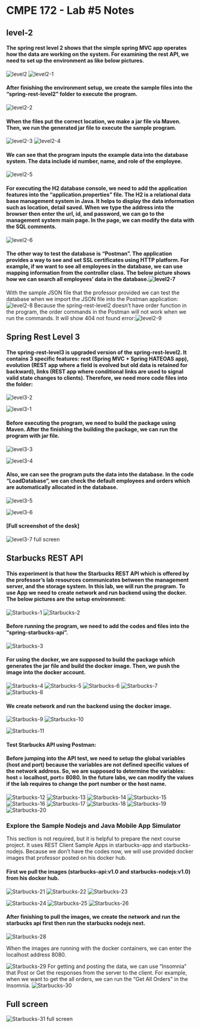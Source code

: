 # CMPE 172 - Lab #5 Notes
## level-2
#### The spring rest level 2 shows that the simple spring MVC app operates how the data are working on the system. For examining the rest API, we need to set up the environment as like below pictures.


![level2](https://user-images.githubusercontent.com/60667298/226446682-668f5ac1-869c-4897-98a8-905f5c1880c9.png)
![level2-1](https://user-images.githubusercontent.com/60667298/226446688-1e98607b-9e48-4a86-ad5a-cd4bcad2b5d6.png)

#### After finishing the environment setup, we create the sample files into the “spring-rest-level2” folder to execute the program.
![level2-2](https://user-images.githubusercontent.com/60667298/226446751-bac26232-17ec-4493-acef-23e3b15f308e.png)
#### When the files put the correct location, we make a jar file via Maven. Then, we run the generated jar file to execute the sample program.
![level2-3](https://user-images.githubusercontent.com/60667298/226446759-47300806-1d7f-4203-a579-b8e506332256.png)
![level2-4](https://user-images.githubusercontent.com/60667298/226446867-14932dbb-8526-4864-b06d-6fa946647705.png)

#### We can see that the program inputs the example data into the database system. The data include id number, name, and role of the employee.
![level2-5](https://user-images.githubusercontent.com/60667298/226446963-9417e77e-8e89-482c-a68d-c69723758d4c.png)


#### For executing the H2 database console, we need to add the application features into the “application.properties” file. The H2 is a relational data base management system in Java. It helps to display the data information such as location, detail saved. When we type the address into the browser then enter the url, id, and password, we can go to the management system main page. In the page, we can modify the data with the SQL comments.
![level2-6](https://user-images.githubusercontent.com/60667298/226447109-c59edae0-9c78-48a1-ab2c-aa58ce9399bc.png)
#### The other way to test the database is “Postman”. The application provides a way to see and set SSL certificates using HTTP platform. For example, if we want to see all employees in the database, we can use mapping information from the controller class. The below picture shows how we can search all employees’ data in the database.![level2-7](https://user-images.githubusercontent.com/60667298/226447185-a8666864-24f6-4237-be42-48a2ffd7a717.png)
With the sample JSON file that the professor provided we can test the database when we import the JSON file into the Postman application:
![level2-8](https://user-images.githubusercontent.com/60667298/226447237-8b8e247e-e332-4e34-98d8-18c223f72db3.png)
Because the spring-rest-level2 doesn’t have order function in the program, the order commands in the Postman will not work when we run the commands. It will show 404 not found error:![level2-9](https://user-images.githubusercontent.com/60667298/226447303-de4c3130-edb4-42b8-9a1d-419a1b46b465.png)
## Spring Rest Level 3
#### The spring-rest-level3 is upgraded version of the spring-rest-level2. It contains 3 specific features: rest (Spring MVC + Spring HATEOAS app), evolution (REST app where a field is evolved but old data is retained for backward), links (REST app where conditional links are used to signal valid state changes to clients). Therefore, we need more code files into the folder:
![level3-2](https://user-images.githubusercontent.com/60667298/226447776-aa500467-b47e-43ec-9ce8-cc5ec126ae38.png)

![level3-1](https://user-images.githubusercontent.com/60667298/226447764-ffa19db7-6067-45b7-af88-86d2b3a0b691.png)
#### Before executing the program, we need to build the package using Maven. After the finishing the building the package, we can run the program with jar file.


![level3-3](https://user-images.githubusercontent.com/60667298/226447885-9412190c-e4df-4d15-83ff-ec72e6e16a12.png)

![level3-4](https://user-images.githubusercontent.com/60667298/226447893-f5159c06-a6b5-4e25-a35e-4d701731cf13.png)
#### Also, we can see the program puts the data into the database. In the code “LoadDatabase”, we can check the default employees and orders which are automatically allocated in the database.

![level3-5](https://user-images.githubusercontent.com/60667298/226447947-7912c9da-f06c-47ff-8816-2abbbe2463da.png)


![level3-6](https://user-images.githubusercontent.com/60667298/226447967-61e4dc1f-eec4-4a53-83d7-54a1e01a359f.png)
#### [Full screenshot of the desk]

![level3-7 full screen](https://user-images.githubusercontent.com/60667298/226448097-b13fb8f7-c0b6-4e58-bc98-261eaf2512b4.png)

## Starbucks REST API
#### This experiment is that how the Starbucks REST API which is offered by the professor’s lab resources communicates between the management server, and the storage system. In this lab, we will run the program. To use App we need to create network and run backend using the docker. The below pictures are the setup environment:

![Starbucks-1](https://user-images.githubusercontent.com/60667298/226449967-1ed4667f-19d6-4e5c-bca5-a02fe28a5029.png)
![Starbucks-2](https://user-images.githubusercontent.com/60667298/226449975-43485b53-85b2-41ae-9ca6-c7e507667560.png)
#### Before running the program, we need to add the codes and files into the “spring-starbucks-api”.
![Starbucks-3](https://user-images.githubusercontent.com/60667298/226450066-d7becf58-5b31-48db-b9bc-62f134b3420e.png)

#### For using the docker, we are supposed to build the package which generates the jar file and build the docker image. Then, we push the image into the docker account.
![Starbucks-4](https://user-images.githubusercontent.com/60667298/226450121-948650e7-95d8-4a02-a709-582051cb928d.png)
![Starbucks-5](https://user-images.githubusercontent.com/60667298/226450969-dab27540-9f6e-4c7d-942f-bd804d2d3b8f.png)
![Starbucks-6](https://user-images.githubusercontent.com/60667298/226450980-645101dc-ffb8-49f1-aa1f-6242b37dd297.png)
![Starbucks-7](https://user-images.githubusercontent.com/60667298/226450988-ad7c2160-8ac1-465b-a320-2cc486623984.png)
![Starbucks-8](https://user-images.githubusercontent.com/60667298/226451021-bb8aed25-5897-45d7-9c1e-ea2cf134d9db.png)
#### We create network and run the backend using the docker image.
![Starbucks-9](https://user-images.githubusercontent.com/60667298/226451033-f27f1aa9-428f-4551-bb1b-e4ca298f0189.png)
![Starbucks-10](https://user-images.githubusercontent.com/60667298/226451161-f20aa3d2-d749-464f-832c-fd9fb30e3c85.png)

![Starbucks-11](https://user-images.githubusercontent.com/60667298/226451172-a1147acd-7f40-4526-a571-029012fae483.png)

#### Test Starbucks API using Postman:
#### Before jumping into the API test, we need to setup the global variables (host and port) because the variables are not defined specific values of the network address. So, we are supposed to determine the variables: host = localhost, port= 8080. In the future labs, we can modify the values if the lab requires to change the port number or the host name. 
![Starbucks-12](https://user-images.githubusercontent.com/60667298/226451240-7296e93c-1811-4762-a8cc-b6c101487626.png)
![Starbucks-13](https://user-images.githubusercontent.com/60667298/226451253-c7eccd41-1561-4561-8fb2-7dda92677d27.png)
![Starbucks-14](https://user-images.githubusercontent.com/60667298/226451299-00939d07-49db-41e0-b465-0b8bdf9de121.png)
![Starbucks-15](https://user-images.githubusercontent.com/60667298/226451308-1dbf1523-67aa-4981-9ed1-304de469e00c.png)
![Starbucks-16](https://user-images.githubusercontent.com/60667298/226451314-bb315a23-fa4b-445e-99a7-4108d85a8c4e.png)
![Starbucks-17](https://user-images.githubusercontent.com/60667298/226451330-0446766f-1e74-4292-b445-60b98eaec342.png)
![Starbucks-18](https://user-images.githubusercontent.com/60667298/226451413-7e774b3c-3b1d-4f44-9e70-325ad3222d18.png)
![Starbucks-19](https://user-images.githubusercontent.com/60667298/226451425-23682e7f-2499-4637-a5cd-ef4f506f43b4.png)
![Starbucks-20](https://user-images.githubusercontent.com/60667298/226451435-41d58223-04e2-45c9-b0cf-06252bf152a3.png)
### Explore the Sample Nodejs and Java Mobile App Simulator

This section is not required, but it is helpful to prepare the next course project. It uses REST Client Sample Apps in starbucks-app and starbucks-nodejs. Because we don’t have the codes now, we will use provided docker images that professor posted on his docker hub. 


#### First we pull the images (starbucks-api:v1.0 and starbucks-nodejs:v1.0) from his docker hub.
![Starbucks-21](https://user-images.githubusercontent.com/60667298/226452160-a985e67d-8511-4e17-ac8f-aa3cd07b0605.png)
![Starbucks-22](https://user-images.githubusercontent.com/60667298/226452170-acd33187-8d54-41e4-817d-3cad8fa83d43.png)
![Starbucks-23](https://user-images.githubusercontent.com/60667298/226452192-f82d9baf-0058-4133-b574-949ad232b4d2.png)

![Starbucks-24](https://user-images.githubusercontent.com/60667298/226452203-8b4a99ca-9470-4a22-8d0d-41eb53260d6a.png)
![Starbucks-25](https://user-images.githubusercontent.com/60667298/226452210-f2d6ecda-d140-47d9-aba4-87844f889830.png)
![Starbucks-26](https://user-images.githubusercontent.com/60667298/226452224-b12e4de1-6043-4fb3-9a5b-9f18693ed8c5.png)
#### After finishing to pull the images, we create the network and run the starbucks api first then run the starbucks nodejs next.
![Starbucks-28](https://user-images.githubusercontent.com/60667298/226452444-e934df2a-d4a4-4eb7-88e3-5b792fc1eb5e.png)


When the images are running with the docker containers, we can enter the localhost address 8080.

![Starbucks-29](https://user-images.githubusercontent.com/60667298/226452493-ecb5ec84-879f-4bd1-857a-562d503fa1cd.png)
For getting and posting the data, we can use “Insomnia” that Post or Get the responses from the server to the client. For example, when we want to get the all orders, we can run the “Get All Orders” in the Insomnia.
![Starbucks-30](https://user-images.githubusercontent.com/60667298/226452516-19d52118-fd64-4add-b39c-7f0806754e57.png)
## Full screen
![Starbucks-31 full screen](https://user-images.githubusercontent.com/60667298/226452548-b5aea605-fa61-4e64-aae4-6677a816b120.png)
